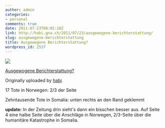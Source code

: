 ```yaml
---
author: admin
categories:
- personal
comments: true
date: 2011-07-23T08:02:18Z
link: http://habi.gna.ch/2011/07/23/ausgewogene-berichterstattung/
slug: ausgewogene-berichterstattung
title: Ausgewogene Berichterstattung?
wordpress_id: 2537
---
```


[![](http://farm7.static.flickr.com/6011/5965922827_5bbb1aa991_m.jpg)](http://www.flickr.com/photos/habi/5965922827/)
   

 
  [Ausgewogene Berichterstattung?](http://www.flickr.com/photos/habi/5965922827/)
    

  Originally uploaded by [habi](http://www.flickr.com/photos/habi/).
 



17 Tote in Norwegen: 2/3 der Seite  

Zehntausende Tote in Somalia: unten rechts an den Rand geklemmt
  


**update:** In der Zeitung drin sieht's dann ein bisschen besser aus. Auf Seite 4 eine halbe Seite über die Anschläge in Norwegen, 2/3-Seite über die humanitäre Katastrophe in Somalia. 
